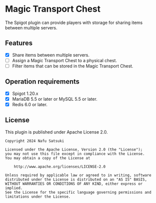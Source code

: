 # Magic Transport Chest

The Spigot plugin can provide players with storage for sharing items between multiple servers.

## Features

- [x] Share items between multiple servers.
- [ ] Assign a Magic Transport Chest to a physical chest.
- [ ] Filter items that can be stored in the Magic Transport Chest.

## Operation requirements

- [x] Spigot 1.20.x
- [x] MariaDB 5.5 or later or MySQL 5.5 or later.
- [x] Redis 6.0 or later.

## License

This plugin is published under Apache License 2.0.

    Copyright 2024 Nafu Satsuki
    
    Licensed under the Apache License, Version 2.0 (the "License");
    you may not use this file except in compliance with the License.
    You may obtain a copy of the License at
    
        http://www.apache.org/licenses/LICENSE-2.0
    
    Unless required by applicable law or agreed to in writing, software
    distributed under the License is distributed on an "AS IS" BASIS,
    WITHOUT WARRANTIES OR CONDITIONS OF ANY KIND, either express or implied.
    See the License for the specific language governing permissions and
    limitations under the License.
